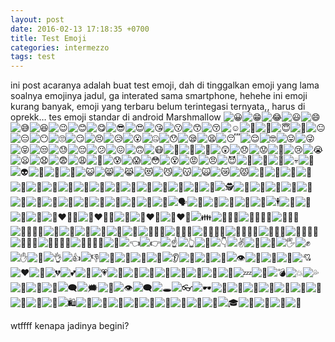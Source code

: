 ```yaml
---
layout: post
date: 2016-02-13 17:18:35 +0700
title: Test Emoji
categories: intermezzo
tags: test
---
```

<p>ini post acaranya adalah buat test emoji, dah di tinggalkan emoji yang lama soalnya emojinya jadul, ga interated sama smartphone, hehehe ini emoji kurang banyak, emoji yang terbaru belum terintegasi ternyata,, harus di oprekk… tes emoji standar di android Marshmallow <img draggable="false" class="emojione" alt="😀" src="https://cdnjs.cloudflare.com/ajax/libs/emojione/2.1.0/assets/svg/1f600.svg"><img draggable="false" class="emojione" alt="😁" src="https://cdnjs.cloudflare.com/ajax/libs/emojione/2.1.0/assets/svg/1f601.svg"><img draggable="false" class="emojione" alt="😂" src="https://cdnjs.cloudflare.com/ajax/libs/emojione/2.1.0/assets/svg/1f602.svg"><img draggable="false" class="emojione" alt="😃" src="https://cdnjs.cloudflare.com/ajax/libs/emojione/2.1.0/assets/svg/1f603.svg"><img draggable="false" class="emojione" alt="😄" src="https://cdnjs.cloudflare.com/ajax/libs/emojione/2.1.0/assets/svg/1f604.svg"><img draggable="false" class="emojione" alt="😅" src="https://cdnjs.cloudflare.com/ajax/libs/emojione/2.1.0/assets/svg/1f605.svg"><img draggable="false" class="emojione" alt="😆" src="https://cdnjs.cloudflare.com/ajax/libs/emojione/2.1.0/assets/svg/1f606.svg"><img draggable="false" class="emojione" alt="😉" src="https://cdnjs.cloudflare.com/ajax/libs/emojione/2.1.0/assets/svg/1f609.svg"><img draggable="false" class="emojione" alt="😊" src="https://cdnjs.cloudflare.com/ajax/libs/emojione/2.1.0/assets/svg/1f60a.svg"><img draggable="false" class="emojione" alt="😋" src="https://cdnjs.cloudflare.com/ajax/libs/emojione/2.1.0/assets/svg/1f60b.svg"><img draggable="false" class="emojione" alt="😎" src="https://cdnjs.cloudflare.com/ajax/libs/emojione/2.1.0/assets/svg/1f60e.svg"><img draggable="false" class="emojione" alt="😍" src="https://cdnjs.cloudflare.com/ajax/libs/emojione/2.1.0/assets/svg/1f60d.svg"><img draggable="false" class="emojione" alt="😘" src="https://cdnjs.cloudflare.com/ajax/libs/emojione/2.1.0/assets/svg/1f618.svg"><img draggable="false" class="emojione" alt="😗" src="https://cdnjs.cloudflare.com/ajax/libs/emojione/2.1.0/assets/svg/1f617.svg"><img draggable="false" class="emojione" alt="😙" src="https://cdnjs.cloudflare.com/ajax/libs/emojione/2.1.0/assets/svg/1f619.svg"><img draggable="false" class="emojione" alt="😚" src="https://cdnjs.cloudflare.com/ajax/libs/emojione/2.1.0/assets/svg/1f61a.svg"><img draggable="false" class="emojione" alt="☺" src="https://cdnjs.cloudflare.com/ajax/libs/emojione/2.1.0/assets/svg/263a.svg"><img draggable="false" class="emojione" alt="🙂" src="https://cdnjs.cloudflare.com/ajax/libs/emojione/2.1.0/assets/svg/1f642.svg"><img draggable="false" class="emojione" alt="🤗" src="https://cdnjs.cloudflare.com/ajax/libs/emojione/2.1.0/assets/svg/1f917.svg"><img draggable="false" class="emojione" alt="😇" src="https://cdnjs.cloudflare.com/ajax/libs/emojione/2.1.0/assets/svg/1f607.svg"><img draggable="false" class="emojione" alt="🤔" src="https://cdnjs.cloudflare.com/ajax/libs/emojione/2.1.0/assets/svg/1f914.svg"><img draggable="false" class="emojione" alt="😐" src="https://cdnjs.cloudflare.com/ajax/libs/emojione/2.1.0/assets/svg/1f610.svg"><img draggable="false" class="emojione" alt="😑" src="https://cdnjs.cloudflare.com/ajax/libs/emojione/2.1.0/assets/svg/1f611.svg"><img draggable="false" class="emojione" alt="😶" src="https://cdnjs.cloudflare.com/ajax/libs/emojione/2.1.0/assets/svg/1f636.svg"><img draggable="false" class="emojione" alt="🙄" src="https://cdnjs.cloudflare.com/ajax/libs/emojione/2.1.0/assets/svg/1f644.svg"><img draggable="false" class="emojione" alt="😏" src="https://cdnjs.cloudflare.com/ajax/libs/emojione/2.1.0/assets/svg/1f60f.svg"><img draggable="false" class="emojione" alt="😣" src="https://cdnjs.cloudflare.com/ajax/libs/emojione/2.1.0/assets/svg/1f623.svg"><img draggable="false" class="emojione" alt="😥" src="https://cdnjs.cloudflare.com/ajax/libs/emojione/2.1.0/assets/svg/1f625.svg"><img draggable="false" class="emojione" alt="😮" src="https://cdnjs.cloudflare.com/ajax/libs/emojione/2.1.0/assets/svg/1f62e.svg"><img draggable="false" class="emojione" alt="🤐" src="https://cdnjs.cloudflare.com/ajax/libs/emojione/2.1.0/assets/svg/1f910.svg"><img draggable="false" class="emojione" alt="😯" src="https://cdnjs.cloudflare.com/ajax/libs/emojione/2.1.0/assets/svg/1f62f.svg"><img draggable="false" class="emojione" alt="😪" src="https://cdnjs.cloudflare.com/ajax/libs/emojione/2.1.0/assets/svg/1f62a.svg"><img draggable="false" class="emojione" alt="😫" src="https://cdnjs.cloudflare.com/ajax/libs/emojione/2.1.0/assets/svg/1f62b.svg"><img draggable="false" class="emojione" alt="😴" src="https://cdnjs.cloudflare.com/ajax/libs/emojione/2.1.0/assets/svg/1f634.svg"><img draggable="false" class="emojione" alt="😌" src="https://cdnjs.cloudflare.com/ajax/libs/emojione/2.1.0/assets/svg/1f60c.svg"><img draggable="false" class="emojione" alt="🤓" src="https://cdnjs.cloudflare.com/ajax/libs/emojione/2.1.0/assets/svg/1f913.svg"><img draggable="false" class="emojione" alt="😛" src="https://cdnjs.cloudflare.com/ajax/libs/emojione/2.1.0/assets/svg/1f61b.svg"><img draggable="false" class="emojione" alt="😜" src="https://cdnjs.cloudflare.com/ajax/libs/emojione/2.1.0/assets/svg/1f61c.svg"><img draggable="false" class="emojione" alt="😝" src="https://cdnjs.cloudflare.com/ajax/libs/emojione/2.1.0/assets/svg/1f61d.svg"><img draggable="false" class="emojione" alt="😒" src="https://cdnjs.cloudflare.com/ajax/libs/emojione/2.1.0/assets/svg/1f612.svg"><img draggable="false" class="emojione" alt="😓" src="https://cdnjs.cloudflare.com/ajax/libs/emojione/2.1.0/assets/svg/1f613.svg"><img draggable="false" class="emojione" alt="😔" src="https://cdnjs.cloudflare.com/ajax/libs/emojione/2.1.0/assets/svg/1f614.svg"><img draggable="false" class="emojione" alt="😕" src="https://cdnjs.cloudflare.com/ajax/libs/emojione/2.1.0/assets/svg/1f615.svg"><img draggable="false" class="emojione" alt="😖" src="https://cdnjs.cloudflare.com/ajax/libs/emojione/2.1.0/assets/svg/1f616.svg"><img draggable="false" class="emojione" alt="🙃" src="https://cdnjs.cloudflare.com/ajax/libs/emojione/2.1.0/assets/svg/1f643.svg"><img draggable="false" class="emojione" alt="😷" src="https://cdnjs.cloudflare.com/ajax/libs/emojione/2.1.0/assets/svg/1f637.svg"><img draggable="false" class="emojione" alt="🤒" src="https://cdnjs.cloudflare.com/ajax/libs/emojione/2.1.0/assets/svg/1f912.svg"><img draggable="false" class="emojione" alt="🤕" src="https://cdnjs.cloudflare.com/ajax/libs/emojione/2.1.0/assets/svg/1f915.svg"><img draggable="false" class="emojione" alt="🤑" src="https://cdnjs.cloudflare.com/ajax/libs/emojione/2.1.0/assets/svg/1f911.svg"><img draggable="false" class="emojione" alt="😲" src="https://cdnjs.cloudflare.com/ajax/libs/emojione/2.1.0/assets/svg/1f632.svg"><img draggable="false" class="emojione" alt="😞" src="https://cdnjs.cloudflare.com/ajax/libs/emojione/2.1.0/assets/svg/1f61e.svg"><img draggable="false" class="emojione" alt="😟" src="https://cdnjs.cloudflare.com/ajax/libs/emojione/2.1.0/assets/svg/1f61f.svg"><img draggable="false" class="emojione" alt="😤" src="https://cdnjs.cloudflare.com/ajax/libs/emojione/2.1.0/assets/svg/1f624.svg"><img draggable="false" class="emojione" alt="😢" src="https://cdnjs.cloudflare.com/ajax/libs/emojione/2.1.0/assets/svg/1f622.svg"><img draggable="false" class="emojione" alt="😭" src="https://cdnjs.cloudflare.com/ajax/libs/emojione/2.1.0/assets/svg/1f62d.svg"><img draggable="false" class="emojione" alt="😦" src="https://cdnjs.cloudflare.com/ajax/libs/emojione/2.1.0/assets/svg/1f626.svg"><img draggable="false" class="emojione" alt="😧" src="https://cdnjs.cloudflare.com/ajax/libs/emojione/2.1.0/assets/svg/1f627.svg"><img draggable="false" class="emojione" alt="😨" src="https://cdnjs.cloudflare.com/ajax/libs/emojione/2.1.0/assets/svg/1f628.svg"><img draggable="false" class="emojione" alt="😩" src="https://cdnjs.cloudflare.com/ajax/libs/emojione/2.1.0/assets/svg/1f629.svg"><img draggable="false" class="emojione" alt="😬" src="https://cdnjs.cloudflare.com/ajax/libs/emojione/2.1.0/assets/svg/1f62c.svg"><img draggable="false" class="emojione" alt="😰" src="https://cdnjs.cloudflare.com/ajax/libs/emojione/2.1.0/assets/svg/1f630.svg"><img draggable="false" class="emojione" alt="😱" src="https://cdnjs.cloudflare.com/ajax/libs/emojione/2.1.0/assets/svg/1f631.svg"><img draggable="false" class="emojione" alt="😳" src="https://cdnjs.cloudflare.com/ajax/libs/emojione/2.1.0/assets/svg/1f633.svg"><img draggable="false" class="emojione" alt="😵" src="https://cdnjs.cloudflare.com/ajax/libs/emojione/2.1.0/assets/svg/1f635.svg"><img draggable="false" class="emojione" alt="😡" src="https://cdnjs.cloudflare.com/ajax/libs/emojione/2.1.0/assets/svg/1f621.svg"><img draggable="false" class="emojione" alt="😠" src="https://cdnjs.cloudflare.com/ajax/libs/emojione/2.1.0/assets/svg/1f620.svg"><img draggable="false" class="emojione" alt="😈" src="https://cdnjs.cloudflare.com/ajax/libs/emojione/2.1.0/assets/svg/1f608.svg"><img draggable="false" class="emojione" alt="👿" src="https://cdnjs.cloudflare.com/ajax/libs/emojione/2.1.0/assets/svg/1f47f.svg"><img draggable="false" class="emojione" alt="👹" src="https://cdnjs.cloudflare.com/ajax/libs/emojione/2.1.0/assets/svg/1f479.svg"><img draggable="false" class="emojione" alt="👺" src="https://cdnjs.cloudflare.com/ajax/libs/emojione/2.1.0/assets/svg/1f47a.svg"><img draggable="false" class="emojione" alt="💀" src="https://cdnjs.cloudflare.com/ajax/libs/emojione/2.1.0/assets/svg/1f480.svg"><img draggable="false" class="emojione" alt="👻" src="https://cdnjs.cloudflare.com/ajax/libs/emojione/2.1.0/assets/svg/1f47b.svg"><img draggable="false" class="emojione" alt="👽" src="https://cdnjs.cloudflare.com/ajax/libs/emojione/2.1.0/assets/svg/1f47d.svg"><img draggable="false" class="emojione" alt="👾" src="https://cdnjs.cloudflare.com/ajax/libs/emojione/2.1.0/assets/svg/1f47e.svg"><img draggable="false" class="emojione" alt="🤖" src="https://cdnjs.cloudflare.com/ajax/libs/emojione/2.1.0/assets/svg/1f916.svg"><img draggable="false" class="emojione" alt="💩" src="https://cdnjs.cloudflare.com/ajax/libs/emojione/2.1.0/assets/svg/1f4a9.svg"><img draggable="false" class="emojione" alt="😺" src="https://cdnjs.cloudflare.com/ajax/libs/emojione/2.1.0/assets/svg/1f63a.svg"><img draggable="false" class="emojione" alt="😸" src="https://cdnjs.cloudflare.com/ajax/libs/emojione/2.1.0/assets/svg/1f638.svg"><img draggable="false" class="emojione" alt="😹" src="https://cdnjs.cloudflare.com/ajax/libs/emojione/2.1.0/assets/svg/1f639.svg"><img draggable="false" class="emojione" alt="😻" src="https://cdnjs.cloudflare.com/ajax/libs/emojione/2.1.0/assets/svg/1f63b.svg"><img draggable="false" class="emojione" alt="😼" src="https://cdnjs.cloudflare.com/ajax/libs/emojione/2.1.0/assets/svg/1f63c.svg"><img draggable="false" class="emojione" alt="😽" src="https://cdnjs.cloudflare.com/ajax/libs/emojione/2.1.0/assets/svg/1f63d.svg"><img draggable="false" class="emojione" alt="🙀" src="https://cdnjs.cloudflare.com/ajax/libs/emojione/2.1.0/assets/svg/1f640.svg"><img draggable="false" class="emojione" alt="😿" src="https://cdnjs.cloudflare.com/ajax/libs/emojione/2.1.0/assets/svg/1f63f.svg"><img draggable="false" class="emojione" alt="😾" src="https://cdnjs.cloudflare.com/ajax/libs/emojione/2.1.0/assets/svg/1f63e.svg"><img draggable="false" class="emojione" alt="🙈" src="https://cdnjs.cloudflare.com/ajax/libs/emojione/2.1.0/assets/svg/1f648.svg"><img draggable="false" class="emojione" alt="🙉" src="https://cdnjs.cloudflare.com/ajax/libs/emojione/2.1.0/assets/svg/1f649.svg"><img draggable="false" class="emojione" alt="🙊" src="https://cdnjs.cloudflare.com/ajax/libs/emojione/2.1.0/assets/svg/1f64a.svg"><img draggable="false" class="emojione" alt="👦" src="https://cdnjs.cloudflare.com/ajax/libs/emojione/2.1.0/assets/svg/1f466.svg"><img draggable="false" class="emojione" alt="👧" src="https://cdnjs.cloudflare.com/ajax/libs/emojione/2.1.0/assets/svg/1f467.svg"><img draggable="false" class="emojione" alt="👨" src="https://cdnjs.cloudflare.com/ajax/libs/emojione/2.1.0/assets/svg/1f468.svg"><img draggable="false" class="emojione" alt="👩" src="https://cdnjs.cloudflare.com/ajax/libs/emojione/2.1.0/assets/svg/1f469.svg"><img draggable="false" class="emojione" alt="👴" src="https://cdnjs.cloudflare.com/ajax/libs/emojione/2.1.0/assets/svg/1f474.svg"><img draggable="false" class="emojione" alt="👵" src="https://cdnjs.cloudflare.com/ajax/libs/emojione/2.1.0/assets/svg/1f475.svg"><img draggable="false" class="emojione" alt="👶" src="https://cdnjs.cloudflare.com/ajax/libs/emojione/2.1.0/assets/svg/1f476.svg"><img draggable="false" class="emojione" alt="👱" src="https://cdnjs.cloudflare.com/ajax/libs/emojione/2.1.0/assets/svg/1f471.svg"><img draggable="false" class="emojione" alt="👮" src="https://cdnjs.cloudflare.com/ajax/libs/emojione/2.1.0/assets/svg/1f46e.svg"><img draggable="false" class="emojione" alt="👲" src="https://cdnjs.cloudflare.com/ajax/libs/emojione/2.1.0/assets/svg/1f472.svg"><img draggable="false" class="emojione" alt="👳" src="https://cdnjs.cloudflare.com/ajax/libs/emojione/2.1.0/assets/svg/1f473.svg"><img draggable="false" class="emojione" alt="👷" src="https://cdnjs.cloudflare.com/ajax/libs/emojione/2.1.0/assets/svg/1f477.svg"><img draggable="false" class="emojione" alt="👸" src="https://cdnjs.cloudflare.com/ajax/libs/emojione/2.1.0/assets/svg/1f478.svg"><img draggable="false" class="emojione" alt="💂" src="https://cdnjs.cloudflare.com/ajax/libs/emojione/2.1.0/assets/svg/1f482.svg"><img draggable="false" class="emojione" alt="🕵" src="https://cdnjs.cloudflare.com/ajax/libs/emojione/2.1.0/assets/svg/1f575.svg"><img draggable="false" class="emojione" alt="🎅" src="https://cdnjs.cloudflare.com/ajax/libs/emojione/2.1.0/assets/svg/1f385.svg"><img draggable="false" class="emojione" alt="👼" src="https://cdnjs.cloudflare.com/ajax/libs/emojione/2.1.0/assets/svg/1f47c.svg"><img draggable="false" class="emojione" alt="👯" src="https://cdnjs.cloudflare.com/ajax/libs/emojione/2.1.0/assets/svg/1f46f.svg"><img draggable="false" class="emojione" alt="💆" src="https://cdnjs.cloudflare.com/ajax/libs/emojione/2.1.0/assets/svg/1f486.svg"><img draggable="false" class="emojione" alt="💇" src="https://cdnjs.cloudflare.com/ajax/libs/emojione/2.1.0/assets/svg/1f487.svg"><img draggable="false" class="emojione" alt="👰" src="https://cdnjs.cloudflare.com/ajax/libs/emojione/2.1.0/assets/svg/1f470.svg"><img draggable="false" class="emojione" alt="🙍" src="https://cdnjs.cloudflare.com/ajax/libs/emojione/2.1.0/assets/svg/1f64d.svg"><img draggable="false" class="emojione" alt="🙎" src="https://cdnjs.cloudflare.com/ajax/libs/emojione/2.1.0/assets/svg/1f64e.svg"><img draggable="false" class="emojione" alt="🙅" src="https://cdnjs.cloudflare.com/ajax/libs/emojione/2.1.0/assets/svg/1f645.svg"><img draggable="false" class="emojione" alt="🙆" src="https://cdnjs.cloudflare.com/ajax/libs/emojione/2.1.0/assets/svg/1f646.svg"><img draggable="false" class="emojione" alt="💁" src="https://cdnjs.cloudflare.com/ajax/libs/emojione/2.1.0/assets/svg/1f481.svg"><img draggable="false" class="emojione" alt="🙋" src="https://cdnjs.cloudflare.com/ajax/libs/emojione/2.1.0/assets/svg/1f64b.svg"><img draggable="false" class="emojione" alt="🙇" src="https://cdnjs.cloudflare.com/ajax/libs/emojione/2.1.0/assets/svg/1f647.svg"><img draggable="false" class="emojione" alt="🙌" src="https://cdnjs.cloudflare.com/ajax/libs/emojione/2.1.0/assets/svg/1f64c.svg"><img draggable="false" class="emojione" alt="🙏" src="https://cdnjs.cloudflare.com/ajax/libs/emojione/2.1.0/assets/svg/1f64f.svg"><img draggable="false" class="emojione" alt="🗣" src="https://cdnjs.cloudflare.com/ajax/libs/emojione/2.1.0/assets/svg/1f5e3.svg"><img draggable="false" class="emojione" alt="👥" src="https://cdnjs.cloudflare.com/ajax/libs/emojione/2.1.0/assets/svg/1f465.svg"><img draggable="false" class="emojione" alt="👥" src="https://cdnjs.cloudflare.com/ajax/libs/emojione/2.1.0/assets/svg/1f465.svg"><img draggable="false" class="emojione" alt="🚶" src="https://cdnjs.cloudflare.com/ajax/libs/emojione/2.1.0/assets/svg/1f6b6.svg"><img draggable="false" class="emojione" alt="🏃" src="https://cdnjs.cloudflare.com/ajax/libs/emojione/2.1.0/assets/svg/1f3c3.svg"><img draggable="false" class="emojione" alt="💃" src="https://cdnjs.cloudflare.com/ajax/libs/emojione/2.1.0/assets/svg/1f483.svg"><img draggable="false" class="emojione" alt="🕴" src="https://cdnjs.cloudflare.com/ajax/libs/emojione/2.1.0/assets/svg/1f574.svg"><img draggable="false" class="emojione" alt="👫" src="https://cdnjs.cloudflare.com/ajax/libs/emojione/2.1.0/assets/svg/1f46b.svg"><img draggable="false" class="emojione" alt="👬" src="https://cdnjs.cloudflare.com/ajax/libs/emojione/2.1.0/assets/svg/1f46c.svg"><img draggable="false" class="emojione" alt="👭" src="https://cdnjs.cloudflare.com/ajax/libs/emojione/2.1.0/assets/svg/1f46d.svg"><img draggable="false" class="emojione" alt="💏" src="https://cdnjs.cloudflare.com/ajax/libs/emojione/2.1.0/assets/svg/1f48f.svg"><img draggable="false" class="emojione" alt="👨‍❤️‍💋‍👨" src="https://cdnjs.cloudflare.com/ajax/libs/emojione/2.1.0/assets/svg/1f468-200d-2764-fe0f-200d-1f48b-200d-1f468.svg"><img draggable="false" class="emojione" alt="👩‍❤️‍💋‍👩" src="https://cdnjs.cloudflare.com/ajax/libs/emojione/2.1.0/assets/svg/1f469-200d-2764-fe0f-200d-1f48b-200d-1f469.svg"><img draggable="false" class="emojione" alt="💑" src="https://cdnjs.cloudflare.com/ajax/libs/emojione/2.1.0/assets/svg/1f491.svg"><img draggable="false" class="emojione" alt="👨‍❤️‍👨" src="https://cdnjs.cloudflare.com/ajax/libs/emojione/2.1.0/assets/svg/1f468-200d-2764-fe0f-200d-1f468.svg"><img draggable="false" class="emojione" alt="👩‍❤️‍👩" src="https://cdnjs.cloudflare.com/ajax/libs/emojione/2.1.0/assets/svg/1f469-200d-2764-fe0f-200d-1f469.svg"><img draggable="false" class="emojione" alt="👪" src="https://cdnjs.cloudflare.com/ajax/libs/emojione/2.1.0/assets/svg/1f46a.svg"><img draggable="false" class="emojione" alt="👨‍👨‍👦" src="https://cdnjs.cloudflare.com/ajax/libs/emojione/2.1.0/assets/svg/1f468-200d-1f468-200d-1f466.svg"><img draggable="false" class="emojione" alt="👨‍👨‍👦‍👦" src="https://cdnjs.cloudflare.com/ajax/libs/emojione/2.1.0/assets/svg/1f468-200d-1f468-200d-1f466-200d-1f466.svg"><img draggable="false" class="emojione" alt="👨‍👨‍👧" src="https://cdnjs.cloudflare.com/ajax/libs/emojione/2.1.0/assets/svg/1f468-200d-1f468-200d-1f467.svg"><img draggable="false" class="emojione" alt="👨‍👨‍👧‍👦" src="https://cdnjs.cloudflare.com/ajax/libs/emojione/2.1.0/assets/svg/1f468-200d-1f468-200d-1f467-200d-1f466.svg"><img draggable="false" class="emojione" alt="👨" src="https://cdnjs.cloudflare.com/ajax/libs/emojione/2.1.0/assets/svg/1f468.svg">‍<img draggable="false" class="emojione" alt="👩" src="https://cdnjs.cloudflare.com/ajax/libs/emojione/2.1.0/assets/svg/1f469.svg">‍<img draggable="false" class="emojione" alt="👦" src="https://cdnjs.cloudflare.com/ajax/libs/emojione/2.1.0/assets/svg/1f466.svg"><img draggable="false" class="emojione" alt="👨" src="https://cdnjs.cloudflare.com/ajax/libs/emojione/2.1.0/assets/svg/1f468.svg">‍<img draggable="false" class="emojione" alt="👩" src="https://cdnjs.cloudflare.com/ajax/libs/emojione/2.1.0/assets/svg/1f469.svg">‍<img draggable="false" class="emojione" alt="👦" src="https://cdnjs.cloudflare.com/ajax/libs/emojione/2.1.0/assets/svg/1f466.svg"><img draggable="false" class="emojione" alt="👨‍👩‍👧" src="https://cdnjs.cloudflare.com/ajax/libs/emojione/2.1.0/assets/svg/1f468-200d-1f469-200d-1f467.svg"><img draggable="false" class="emojione" alt="👨‍👩‍👧" src="https://cdnjs.cloudflare.com/ajax/libs/emojione/2.1.0/assets/svg/1f468-200d-1f469-200d-1f467.svg"><img draggable="false" class="emojione" alt="👨‍👩‍👧‍👦" src="https://cdnjs.cloudflare.com/ajax/libs/emojione/2.1.0/assets/svg/1f468-200d-1f469-200d-1f467-200d-1f466.svg"><img draggable="false" class="emojione" alt="👨‍👩‍👧‍👧" src="https://cdnjs.cloudflare.com/ajax/libs/emojione/2.1.0/assets/svg/1f468-200d-1f469-200d-1f467-200d-1f467.svg"><img draggable="false" class="emojione" alt="👩‍👩‍👦" src="https://cdnjs.cloudflare.com/ajax/libs/emojione/2.1.0/assets/svg/1f469-200d-1f469-200d-1f466.svg"><img draggable="false" class="emojione" alt="👩‍👩‍👦‍👦" src="https://cdnjs.cloudflare.com/ajax/libs/emojione/2.1.0/assets/svg/1f469-200d-1f469-200d-1f466-200d-1f466.svg"><img draggable="false" class="emojione" alt="👩‍👩‍👧" src="https://cdnjs.cloudflare.com/ajax/libs/emojione/2.1.0/assets/svg/1f469-200d-1f469-200d-1f467.svg"><img draggable="false" class="emojione" alt="👩‍👩‍👧‍👦" src="https://cdnjs.cloudflare.com/ajax/libs/emojione/2.1.0/assets/svg/1f469-200d-1f469-200d-1f467-200d-1f466.svg"><img draggable="false" class="emojione" alt="👩‍👩‍👧‍👧" src="https://cdnjs.cloudflare.com/ajax/libs/emojione/2.1.0/assets/svg/1f469-200d-1f469-200d-1f467-200d-1f467.svg"><img draggable="false" class="emojione" alt="💪" src="https://cdnjs.cloudflare.com/ajax/libs/emojione/2.1.0/assets/svg/1f4aa.svg"><img draggable="false" class="emojione" alt="👈" src="https://cdnjs.cloudflare.com/ajax/libs/emojione/2.1.0/assets/svg/1f448.svg"><img draggable="false" class="emojione" alt="👉" src="https://cdnjs.cloudflare.com/ajax/libs/emojione/2.1.0/assets/svg/1f449.svg"><img draggable="false" class="emojione" alt="☝" src="https://cdnjs.cloudflare.com/ajax/libs/emojione/2.1.0/assets/svg/261d.svg"><img draggable="false" class="emojione" alt="👆" src="https://cdnjs.cloudflare.com/ajax/libs/emojione/2.1.0/assets/svg/1f446.svg"><img draggable="false" class="emojione" alt="🖕" src="https://cdnjs.cloudflare.com/ajax/libs/emojione/2.1.0/assets/svg/1f595.svg"><img draggable="false" class="emojione" alt="👇" src="https://cdnjs.cloudflare.com/ajax/libs/emojione/2.1.0/assets/svg/1f447.svg"><img draggable="false" class="emojione" alt="✌" src="https://cdnjs.cloudflare.com/ajax/libs/emojione/2.1.0/assets/svg/270c.svg"><img draggable="false" class="emojione" alt="🖖" src="https://cdnjs.cloudflare.com/ajax/libs/emojione/2.1.0/assets/svg/1f596.svg"><img draggable="false" class="emojione" alt="🤘" src="https://cdnjs.cloudflare.com/ajax/libs/emojione/2.1.0/assets/svg/1f918.svg"><img draggable="false" class="emojione" alt="🖐" src="https://cdnjs.cloudflare.com/ajax/libs/emojione/2.1.0/assets/svg/1f590.svg"><img draggable="false" class="emojione" alt="✊" src="https://cdnjs.cloudflare.com/ajax/libs/emojione/2.1.0/assets/svg/270a.svg"><img draggable="false" class="emojione" alt="✋" src="https://cdnjs.cloudflare.com/ajax/libs/emojione/2.1.0/assets/svg/270b.svg"><img draggable="false" class="emojione" alt="👊" src="https://cdnjs.cloudflare.com/ajax/libs/emojione/2.1.0/assets/svg/1f44a.svg"><img draggable="false" class="emojione" alt="👌" src="https://cdnjs.cloudflare.com/ajax/libs/emojione/2.1.0/assets/svg/1f44c.svg"><img draggable="false" class="emojione" alt="👍" src="https://cdnjs.cloudflare.com/ajax/libs/emojione/2.1.0/assets/svg/1f44d.svg"><img draggable="false" class="emojione" alt="👎" src="https://cdnjs.cloudflare.com/ajax/libs/emojione/2.1.0/assets/svg/1f44e.svg"><img draggable="false" class="emojione" alt="👋" src="https://cdnjs.cloudflare.com/ajax/libs/emojione/2.1.0/assets/svg/1f44b.svg"><img draggable="false" class="emojione" alt="👏" src="https://cdnjs.cloudflare.com/ajax/libs/emojione/2.1.0/assets/svg/1f44f.svg"><img draggable="false" class="emojione" alt="👐" src="https://cdnjs.cloudflare.com/ajax/libs/emojione/2.1.0/assets/svg/1f450.svg"><img draggable="false" class="emojione" alt="💅" src="https://cdnjs.cloudflare.com/ajax/libs/emojione/2.1.0/assets/svg/1f485.svg"><img draggable="false" class="emojione" alt="👂" src="https://cdnjs.cloudflare.com/ajax/libs/emojione/2.1.0/assets/svg/1f442.svg"><img draggable="false" class="emojione" alt="👃" src="https://cdnjs.cloudflare.com/ajax/libs/emojione/2.1.0/assets/svg/1f443.svg"><img draggable="false" class="emojione" alt="👣" src="https://cdnjs.cloudflare.com/ajax/libs/emojione/2.1.0/assets/svg/1f463.svg"><img draggable="false" class="emojione" alt="👀" src="https://cdnjs.cloudflare.com/ajax/libs/emojione/2.1.0/assets/svg/1f440.svg"><img draggable="false" class="emojione" alt="👁" src="https://cdnjs.cloudflare.com/ajax/libs/emojione/2.1.0/assets/svg/1f441.svg"><img draggable="false" class="emojione" alt="👅" src="https://cdnjs.cloudflare.com/ajax/libs/emojione/2.1.0/assets/svg/1f445.svg"><img draggable="false" class="emojione" alt="👄" src="https://cdnjs.cloudflare.com/ajax/libs/emojione/2.1.0/assets/svg/1f444.svg"><img draggable="false" class="emojione" alt="💋" src="https://cdnjs.cloudflare.com/ajax/libs/emojione/2.1.0/assets/svg/1f48b.svg"><img draggable="false" class="emojione" alt="💘" src="https://cdnjs.cloudflare.com/ajax/libs/emojione/2.1.0/assets/svg/1f498.svg"><img draggable="false" class="emojione" alt="❤" src="https://cdnjs.cloudflare.com/ajax/libs/emojione/2.1.0/assets/svg/2764.svg"><img draggable="false" class="emojione" alt="💓" src="https://cdnjs.cloudflare.com/ajax/libs/emojione/2.1.0/assets/svg/1f493.svg"><img draggable="false" class="emojione" alt="💔" src="https://cdnjs.cloudflare.com/ajax/libs/emojione/2.1.0/assets/svg/1f494.svg"><img draggable="false" class="emojione" alt="💕" src="https://cdnjs.cloudflare.com/ajax/libs/emojione/2.1.0/assets/svg/1f495.svg"><img draggable="false" class="emojione" alt="💖" src="https://cdnjs.cloudflare.com/ajax/libs/emojione/2.1.0/assets/svg/1f496.svg"><img draggable="false" class="emojione" alt="💗" src="https://cdnjs.cloudflare.com/ajax/libs/emojione/2.1.0/assets/svg/1f497.svg"><img draggable="false" class="emojione" alt="💙" src="https://cdnjs.cloudflare.com/ajax/libs/emojione/2.1.0/assets/svg/1f499.svg"><img draggable="false" class="emojione" alt="💚" src="https://cdnjs.cloudflare.com/ajax/libs/emojione/2.1.0/assets/svg/1f49a.svg"><img draggable="false" class="emojione" alt="💛" src="https://cdnjs.cloudflare.com/ajax/libs/emojione/2.1.0/assets/svg/1f49b.svg"><img draggable="false" class="emojione" alt="💜" src="https://cdnjs.cloudflare.com/ajax/libs/emojione/2.1.0/assets/svg/1f49c.svg"><img draggable="false" class="emojione" alt="💝" src="https://cdnjs.cloudflare.com/ajax/libs/emojione/2.1.0/assets/svg/1f49d.svg"><img draggable="false" class="emojione" alt="💞" src="https://cdnjs.cloudflare.com/ajax/libs/emojione/2.1.0/assets/svg/1f49e.svg"><img draggable="false" class="emojione" alt="💟" src="https://cdnjs.cloudflare.com/ajax/libs/emojione/2.1.0/assets/svg/1f49f.svg"><img draggable="false" class="emojione" alt="💌" src="https://cdnjs.cloudflare.com/ajax/libs/emojione/2.1.0/assets/svg/1f48c.svg"><img draggable="false" class="emojione" alt="💤" src="https://cdnjs.cloudflare.com/ajax/libs/emojione/2.1.0/assets/svg/1f4a4.svg"><img draggable="false" class="emojione" alt="💢" src="https://cdnjs.cloudflare.com/ajax/libs/emojione/2.1.0/assets/svg/1f4a2.svg"><img draggable="false" class="emojione" alt="💣" src="https://cdnjs.cloudflare.com/ajax/libs/emojione/2.1.0/assets/svg/1f4a3.svg"><img draggable="false" class="emojione" alt="💥" src="https://cdnjs.cloudflare.com/ajax/libs/emojione/2.1.0/assets/svg/1f4a5.svg"><img draggable="false" class="emojione" alt="💦" src="https://cdnjs.cloudflare.com/ajax/libs/emojione/2.1.0/assets/svg/1f4a6.svg"><img draggable="false" class="emojione" alt="💨" src="https://cdnjs.cloudflare.com/ajax/libs/emojione/2.1.0/assets/svg/1f4a8.svg"><img draggable="false" class="emojione" alt="💫" src="https://cdnjs.cloudflare.com/ajax/libs/emojione/2.1.0/assets/svg/1f4ab.svg"><img draggable="false" class="emojione" alt="💬" src="https://cdnjs.cloudflare.com/ajax/libs/emojione/2.1.0/assets/svg/1f4ac.svg"><img draggable="false" class="emojione" alt="🗨" src="https://cdnjs.cloudflare.com/ajax/libs/emojione/2.1.0/assets/svg/1f5e8.svg"><img draggable="false" class="emojione" alt="🗯" src="https://cdnjs.cloudflare.com/ajax/libs/emojione/2.1.0/assets/svg/1f5ef.svg"><img draggable="false" class="emojione" alt="💭" src="https://cdnjs.cloudflare.com/ajax/libs/emojione/2.1.0/assets/svg/1f4ad.svg"><img draggable="false" class="emojione" alt="👁" src="https://cdnjs.cloudflare.com/ajax/libs/emojione/2.1.0/assets/svg/1f441.svg">‍<img draggable="false" class="emojione" alt="🗨" src="https://cdnjs.cloudflare.com/ajax/libs/emojione/2.1.0/assets/svg/1f5e8.svg"><img draggable="false" class="emojione" alt="🕳" src="https://cdnjs.cloudflare.com/ajax/libs/emojione/2.1.0/assets/svg/1f573.svg"><img draggable="false" class="emojione" alt="👓" src="https://cdnjs.cloudflare.com/ajax/libs/emojione/2.1.0/assets/svg/1f453.svg"><img draggable="false" class="emojione" alt="🕶" src="https://cdnjs.cloudflare.com/ajax/libs/emojione/2.1.0/assets/svg/1f576.svg"><img draggable="false" class="emojione" alt="👔" src="https://cdnjs.cloudflare.com/ajax/libs/emojione/2.1.0/assets/svg/1f454.svg"><img draggable="false" class="emojione" alt="👕" src="https://cdnjs.cloudflare.com/ajax/libs/emojione/2.1.0/assets/svg/1f455.svg"><img draggable="false" class="emojione" alt="👖" src="https://cdnjs.cloudflare.com/ajax/libs/emojione/2.1.0/assets/svg/1f456.svg"><img draggable="false" class="emojione" alt="👗" src="https://cdnjs.cloudflare.com/ajax/libs/emojione/2.1.0/assets/svg/1f457.svg"><img draggable="false" class="emojione" alt="👘" src="https://cdnjs.cloudflare.com/ajax/libs/emojione/2.1.0/assets/svg/1f458.svg"><img draggable="false" class="emojione" alt="👙" src="https://cdnjs.cloudflare.com/ajax/libs/emojione/2.1.0/assets/svg/1f459.svg"><img draggable="false" class="emojione" alt="👚" src="https://cdnjs.cloudflare.com/ajax/libs/emojione/2.1.0/assets/svg/1f45a.svg"><img draggable="false" class="emojione" alt="👛" src="https://cdnjs.cloudflare.com/ajax/libs/emojione/2.1.0/assets/svg/1f45b.svg"><img draggable="false" class="emojione" alt="👜" src="https://cdnjs.cloudflare.com/ajax/libs/emojione/2.1.0/assets/svg/1f45c.svg"><img draggable="false" class="emojione" alt="👝" src="https://cdnjs.cloudflare.com/ajax/libs/emojione/2.1.0/assets/svg/1f45d.svg"><img draggable="false" class="emojione" alt="🛍" src="https://cdnjs.cloudflare.com/ajax/libs/emojione/2.1.0/assets/svg/1f6cd.svg"><img draggable="false" class="emojione" alt="🎒" src="https://cdnjs.cloudflare.com/ajax/libs/emojione/2.1.0/assets/svg/1f392.svg"><img draggable="false" class="emojione" alt="👞" src="https://cdnjs.cloudflare.com/ajax/libs/emojione/2.1.0/assets/svg/1f45e.svg"><img draggable="false" class="emojione" alt="👟" src="https://cdnjs.cloudflare.com/ajax/libs/emojione/2.1.0/assets/svg/1f45f.svg"><img draggable="false" class="emojione" alt="👠" src="https://cdnjs.cloudflare.com/ajax/libs/emojione/2.1.0/assets/svg/1f460.svg"><img draggable="false" class="emojione" alt="👡" src="https://cdnjs.cloudflare.com/ajax/libs/emojione/2.1.0/assets/svg/1f461.svg"><img draggable="false" class="emojione" alt="👢" src="https://cdnjs.cloudflare.com/ajax/libs/emojione/2.1.0/assets/svg/1f462.svg"><img draggable="false" class="emojione" alt="👑" src="https://cdnjs.cloudflare.com/ajax/libs/emojione/2.1.0/assets/svg/1f451.svg"><img draggable="false" class="emojione" alt="👒" src="https://cdnjs.cloudflare.com/ajax/libs/emojione/2.1.0/assets/svg/1f452.svg"><img draggable="false" class="emojione" alt="🎩" src="https://cdnjs.cloudflare.com/ajax/libs/emojione/2.1.0/assets/svg/1f3a9.svg"><img draggable="false" class="emojione" alt="🎓" src="https://cdnjs.cloudflare.com/ajax/libs/emojione/2.1.0/assets/svg/1f393.svg"><img draggable="false" class="emojione" alt="📿" src="https://cdnjs.cloudflare.com/ajax/libs/emojione/2.1.0/assets/svg/1f4ff.svg"><img draggable="false" class="emojione" alt="💄" src="https://cdnjs.cloudflare.com/ajax/libs/emojione/2.1.0/assets/svg/1f484.svg"><img draggable="false" class="emojione" alt="💍" src="https://cdnjs.cloudflare.com/ajax/libs/emojione/2.1.0/assets/svg/1f48d.svg"><img draggable="false" class="emojione" alt="💎" src="https://cdnjs.cloudflare.com/ajax/libs/emojione/2.1.0/assets/svg/1f48e.svg"></p>
<p>wtffff kenapa jadinya begini?</p>
